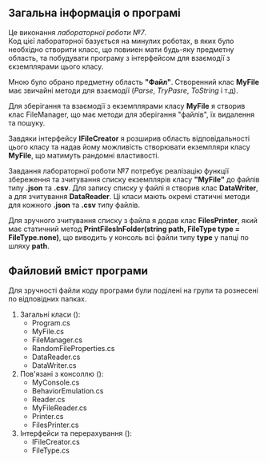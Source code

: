 ## Загальна інформація о програмі
Це виконання *лабораторної роботи №7*.  
Код цієї лабораторної базується на минулих роботах, в яких було необхідно створити класс, що повииен мати будь-яку предметну область, та побудувати програму з інтерфейсом для взаємодії з єкземплярами цього класу.

Мною було обрано предметну область **"Файл"**. Створенний клас **MyFile** має звичайні методи для взаємодії (*Parse*, *TryPasre*, *ToString* і т.д).  

Для зберігання та взаємодії з екземплярами класу **MyFile** я створив клас FileManager, що має методи для зберігання "файлів", їх видалення та пошуку.  

Завдяки інтерфейсу **ІFileCreator** я розширив область відповідальності цього класу та надав йому можливість створювати екземпляри класу **MyFile**, що матимуть рандомні властивості.  

Завдання лабораторної роботи №7 потребує реалізацію функції збереження та зчитування списку екземплярів класу **"MyFile"** до файлів типу **.json** та **.csv**. Для запису списку у файлі я створив клас **DataWriter**, а для зчитування **DataReader**. Ці класи мають окремі статичні методи для кожного **.json** та **.csv** типу файлів.  

Для зручного зчитування списку з файла я додав клас **FilesPrinter**, який має статичний метод **PrintFilesInFolder(string path, FileType type = FileType.none)**, що виводить у консоль всі файли типу **type** у папці по шляху **path**.

## Файловий вміст програми
Для зручності файли коду програми були поділені на групи та рознесені по відповідних папках.

1. Загальні класи ():  
   - Program.cs
   - MyFile.cs
   - FileManager.cs
   - RandomFileProperties.cs
   - DataReader.cs
   - DataWriter.cs
2. Пов'язані з консоллю ():
   - MyConsole.cs
   - BehaviorEmulation.cs
   - Reader.cs
   - MyFileReader.cs
   - Printer.cs
   - FilesPrinter.cs
3. Інтерфейси та перерахування ():
   - IFileCreator.cs
   - FileType.cs
